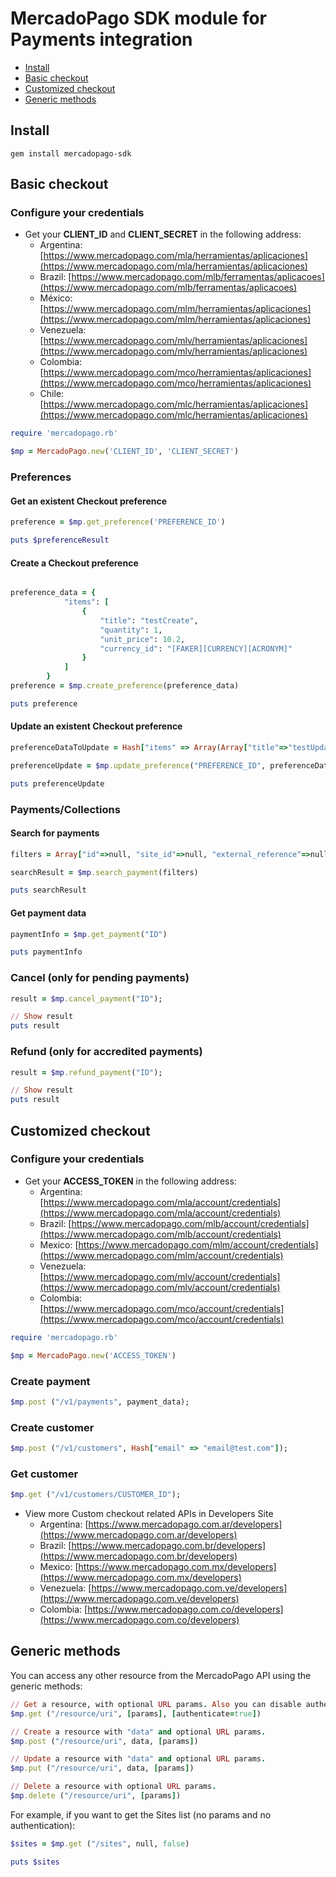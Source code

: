 # MercadoPago SDK module for Payments integration

* [Install](#install)
* [Basic checkout](#basic-checkout)
* [Customized checkout](#custom-checkout)
* [Generic methods](#generic-methods)

<a name="install"></a>
## Install

```gem install mercadopago-sdk```

<a name="basic-checkout"></a>
## Basic checkout

### Configure your credentials

* Get your **CLIENT_ID** and **CLIENT_SECRET** in the following address:
    * Argentina: [https://www.mercadopago.com/mla/herramientas/aplicaciones](https://www.mercadopago.com/mla/herramientas/aplicaciones)
    * Brazil: [https://www.mercadopago.com/mlb/ferramentas/aplicacoes](https://www.mercadopago.com/mlb/ferramentas/aplicacoes)
    * México: [https://www.mercadopago.com/mlm/herramientas/aplicaciones](https://www.mercadopago.com/mlm/herramientas/aplicaciones)
    * Venezuela: [https://www.mercadopago.com/mlv/herramientas/aplicaciones](https://www.mercadopago.com/mlv/herramientas/aplicaciones)
    * Colombia: [https://www.mercadopago.com/mco/herramientas/aplicaciones](https://www.mercadopago.com/mco/herramientas/aplicaciones)
    * Chile: [https://www.mercadopago.com/mlc/herramientas/aplicaciones](https://www.mercadopago.com/mlc/herramientas/aplicaciones)

```ruby
require 'mercadopago.rb'

$mp = MercadoPago.new('CLIENT_ID', 'CLIENT_SECRET')
```

### Preferences

#### Get an existent Checkout preference

```ruby
preference = $mp.get_preference('PREFERENCE_ID')

puts $preferenceResult
```

#### Create a Checkout preference

```ruby

preference_data = {
			"items": [
				{
					"title": "testCreate", 
					"quantity": 1, 
					"unit_price": 10.2, 
					"currency_id": "[FAKER][CURRENCY][ACRONYM]"
				}
			]
		}
preference = $mp.create_preference(preference_data)

puts preference
```

#### Update an existent Checkout preference

```ruby
preferenceDataToUpdate = Hash["items" => Array(Array["title"=>"testUpdated", "quantity"=>1, "unit_price"=>2])]

preferenceUpdate = $mp.update_preference("PREFERENCE_ID", preferenceDataToUpdate)

puts preferenceUpdate
```

### Payments/Collections

#### Search for payments

```ruby    
filters = Array["id"=>null, "site_id"=>null, "external_reference"=>null]

searchResult = $mp.search_payment(filters)

puts searchResult
```

#### Get payment data

```ruby
paymentInfo = $mp.get_payment("ID")

puts paymentInfo
```

### Cancel (only for pending payments)

```ruby
result = $mp.cancel_payment("ID");

// Show result
puts result
```

### Refund (only for accredited payments)

```ruby
result = $mp.refund_payment("ID");

// Show result
puts result
```

<a name="custom-checkout"></a>
## Customized checkout

### Configure your credentials

* Get your **ACCESS_TOKEN** in the following address:
    * Argentina: [https://www.mercadopago.com/mla/account/credentials](https://www.mercadopago.com/mla/account/credentials)
    * Brazil: [https://www.mercadopago.com/mlb/account/credentials](https://www.mercadopago.com/mlb/account/credentials)
    * Mexico: [https://www.mercadopago.com/mlm/account/credentials](https://www.mercadopago.com/mlm/account/credentials)
    * Venezuela: [https://www.mercadopago.com/mlv/account/credentials](https://www.mercadopago.com/mlv/account/credentials)
    * Colombia: [https://www.mercadopago.com/mco/account/credentials](https://www.mercadopago.com/mco/account/credentials)

```ruby
require 'mercadopago.rb'

$mp = MercadoPago.new('ACCESS_TOKEN')
```

### Create payment

```ruby
$mp.post ("/v1/payments", payment_data);
```

### Create customer

```ruby
$mp.post ("/v1/customers", Hash["email" => "email@test.com"]);
```

### Get customer

```ruby
$mp.get ("/v1/customers/CUSTOMER_ID");
```

* View more Custom checkout related APIs in Developers Site
    * Argentina: [https://www.mercadopago.com.ar/developers](https://www.mercadopago.com.ar/developers)
    * Brazil: [https://www.mercadopago.com.br/developers](https://www.mercadopago.com.br/developers)
    * Mexico: [https://www.mercadopago.com.mx/developers](https://www.mercadopago.com.mx/developers)
    * Venezuela: [https://www.mercadopago.com.ve/developers](https://www.mercadopago.com.ve/developers)
    * Colombia: [https://www.mercadopago.com.co/developers](https://www.mercadopago.com.co/developers)

<a name="generic-methods"></a>
## Generic methods
You can access any other resource from the MercadoPago API using the generic methods:

```ruby
// Get a resource, with optional URL params. Also you can disable authentication for public APIs
$mp.get ("/resource/uri", [params], [authenticate=true])

// Create a resource with "data" and optional URL params.
$mp.post ("/resource/uri", data, [params])

// Update a resource with "data" and optional URL params.
$mp.put ("/resource/uri", data, [params])

// Delete a resource with optional URL params.
$mp.delete ("/resource/uri", [params])
```

 For example, if you want to get the Sites list (no params and no authentication):

```ruby
$sites = $mp.get ("/sites", null, false)

puts $sites
```